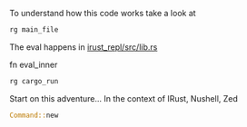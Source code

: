 
To understand how this code works take a look at

```rust
rg main_file
```

The eval happens in [irust_repl/src/lib.rs](https://github.com/sigmaSd/IRust/blob/master/crates/irust_repl/src/lib.rs)

fn eval_inner

```rust
rg cargo_run
```

Start on this adventure...  In the context of IRust, Nushell, Zed

```rust
Command::new
```
